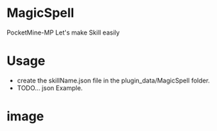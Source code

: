 # MagicSpell
PocketMine-MP Let's make Skill easily

# Usage
- create the skillName.json file in the plugin_data/MagicSpell folder.
- TODO... json Example.

# image
